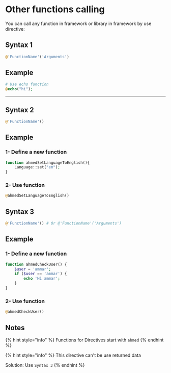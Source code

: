 # Other functions calling

You can call any function in framework or library in framework by use directive:

## Syntax 1

```php
@'FunctionName'('Arguments')
```

## Example

```php
# Use echo function
@echo("hi");
```

***

## Syntax 2

```php
@'FunctionName'()
```

## Example

### 1- Define a new function

```php
function ahmedSetLanguageToEnglish(){
    Language::set("en");
}
```

### 2- Use function

```php
@ahmedSetLanguageToEnglish()
```

## Syntax 3

```php
@'FunctionName'() # Or @'FunctionName'('Arguments')
```

## Example

### 1- Define a new function

```php
function ahmedCheckUser() {
    $user = 'ammar';
    if ($user == 'ammar') {
        echo 'Hi ammar';
    }
}
```

### 2- Use function

```php
@ahmedCheckUser()
```

## Notes

{% hint style="info" %}
Functions for Directives start with `ahmed`&#x20;
{% endhint %}

{% hint style="info" %}
This directive can't be use returned data

Solution: Use `Syntax 3`
{% endhint %}
